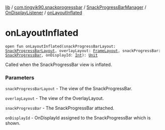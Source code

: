 [lib](../../../index.md) / [com.tingyik90.snackprogressbar](../../index.md) / [SnackProgressBarManager](../index.md) / [OnDisplayListener](index.md) / [onLayoutInflated](./on-layout-inflated.md)

# onLayoutInflated

`open fun onLayoutInflated(snackProgressBarLayout: `[`SnackProgressBarLayout`](../../-snack-progress-bar-layout/index.md)`, overlayLayout: `[`FrameLayout`](https://developer.android.com/reference/android/widget/FrameLayout.html)`, snackProgressBar: `[`SnackProgressBar`](../../-snack-progress-bar/index.md)`, onDisplayId: `[`Int`](https://kotlinlang.org/api/latest/jvm/stdlib/kotlin/-int/index.html)`): `[`Unit`](https://kotlinlang.org/api/latest/jvm/stdlib/kotlin/-unit/index.html)

Called when the SnackProgressBar view is inflated.

### Parameters

`snackProgressBarLayout` - The view of the SnackProgressBar.

`overlayLayout` - The view of the OverlayLayout.

`snackProgressBar` - The SnackProgressBar attached.

`onDisplayId` - OnDisplayId assigned to the SnackProgressBar which is shown.